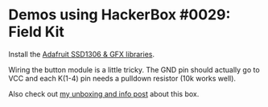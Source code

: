 # Demos using HackerBox #0029: Field Kit

Install the [Adafruit SSD1306 & GFX libraries](https://learn.adafruit.com/monochrome-oled-breakouts/arduino-library-and-examples#arduino-library-and-examples).

Wiring the button module is a little tricky. The GND pin should actually go to VCC and each K(1-4) pin needs a pulldown resistor (10k works well).

Also check out [my unboxing and info post](https://nick.blog/2018/04/06/hackerbox-0029-field-kit/) about this box.
